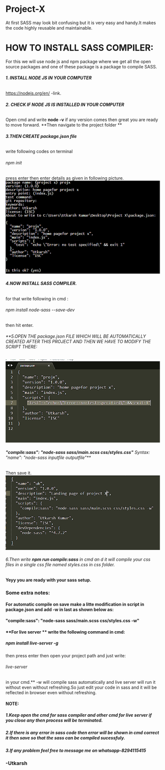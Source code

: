 # Project-X


At first SASS may look bit confusing but it is very easy and handy.It makes the code highly reusable and maintainable.
# HOW TO INSTALL SASS COMPILER:
For this we will use node js and npm package where we get all the open source packages and one of these
package is a package to compile SASS. <addr>
 ###### **1. INSTALL NODE JS IN YOUR COMPUTER**
https://nodejs.org/en/ -link.
 ###### **2. CHECK IF NODE JS IS INSTALLED IN YOUR COMPUTER**
  Open cmd
   and write **node -v** if any version comes then  great you are ready to move forward.
  **Then navigate to the project folder **
  ###### **3.THEN CREATE package.json file**
  write following codes on terminal
  ###### npm init
 press enter then enter details as given in following picture.
 ![npm-1](npm.png)
 ###### **4.NOW INSTALL SASS COMPILER.**
 for that write following in cmd :
 ###### npm install node-sass --save-dev
 then hit enter.
 ###### **5.OPEN THE package.json FILE WHICH WILL BE AUTOMATICALLY CREATED AFTER THIS PROJECT AND THEN WE HAVE TO MODIFY THE SCRIPT THERE:
 ![npm-1](json.png)
 ###### **"compile:sass": "node-sass sass/main.scss css/styles.css"** Syntax: "name": "node-sass inputfile outputfile"**
 Then save it.
  ![npm-2](json1.png)
 ###### 6.Then write **npm run compile:sass** in cmd an d it will compile your css files in  a single css file named styles.css in  css folder.
 #### Yeyy you are ready with your sass setup.
 
 ### Some extra notes:
 #### **For automatic compile on save make a litte modification in script in package.json and add -w in last as shown below as:**
**"compile:sass": "node-sass sass/main.scss css/styles.css -w"**
#### **For live server ** write the following command in cmd: 
##### npm install live-server -g 
then press enter
then open your project path and just write:
###### live-server
in your cmd.** -w will compile sass automatically and live server will run it without even without refreshing.So just edit your code in sass and it will be reflected in browser even without refreshing.
#### NOTE:
##### 1.Keep open the cmd for sass compiler and other cmd for live server if you close any then process will be terminated.
##### 2.If there is any error in sass code then error will be shown in cmd correct it then save so that the sass can be compiled sucessfuly.
##### 3.If any problem feel free to message me on whatsapp-8294115415

### -Utkarsh
